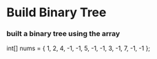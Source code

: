 # Build Binary Tree

### built a binary tree using the array
int[] nums = { 1, 2, 4, -1, -1, 5, -1, -1, 3, -1, 7, -1, -1 };

<p align="center">
  <img src="https://user-images.githubusercontent.com/44758076/202690820-3e323c71-637a-488a-8e5c-07fa04a0c6fa.png" alt=""/>
</p>